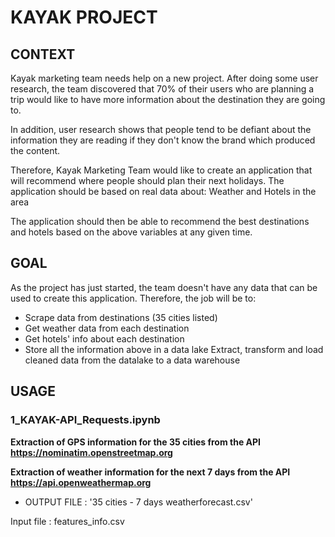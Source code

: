 # KAYAK PROJECT

## CONTEXT
Kayak marketing team needs help on a new project. After doing some user research, the team discovered that 70% of their users who are planning a trip would like to have more information about the destination they are going to.

In addition, user research shows that people tend to be defiant about the information they are reading if they don't know the brand which produced the content.

Therefore, Kayak Marketing Team would like to create an application that will recommend where people should plan their next holidays. The application should be based on real data about: Weather and Hotels in the area

The application should then be able to recommend the best destinations and hotels based on the above variables at any given time.

## GOAL

As the project has just started, the team doesn't have any data that can be used to create this application. Therefore, the job will be to:
- Scrape data from destinations (35 cities listed)
- Get weather data from each destination 
- Get hotels' info about each destination 
- Store all the information above in a data lake Extract, transform and load cleaned data from the datalake to a data warehouse

## USAGE

### 1_KAYAK-API_Requests.ipynb

**Extraction of GPS information for the 35 cities from the API https://nominatim.openstreetmap.org**

**Extraction of weather information for the next 7 days from the API https://api.openweathermap.org**
- OUTPUT FILE : '35 cities - 7 days weatherforecast.csv'



Input file : features_info.csv

